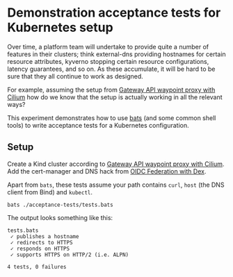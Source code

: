 # Demonstration acceptance tests for Kubernetes setup

Over time, a platform team will undertake to provide quite a number of features in their clusters; think external-dns providing hostnames for certain resource attributes, kyverno stopping certain resource configurations, latency guarantees, and so on. As these accumulate, it will be hard to be sure that they all continue to work as designed.

For example, assuming the setup from [Gateway API waypoint proxy with Cilium](./gateway-api-cilium) how do we know that the setup is actually working in all the relevant ways?

This experiment demonstrates how to use [bats](https://bats-core.readthedocs.io/en/stable/) (and some common shell tools) to write acceptance tests for a Kubernetes configuration.

## Setup

Create a Kind cluster according to [Gateway API waypoint proxy with Cilium](./gateway-api-cilium). Add the cert-manager and DNS hack from [OIDC Federation with Dex](./oidc-federation).

Apart from `bats`, these tests assume your path contains `curl`, `host` (the DNS client from Bind) and `kubectl`.

```shell
bats ./acceptance-tests/tests.bats
```

The output looks something like this:

```text
tests.bats
 ✓ publishes a hostname
 ✓ redirects to HTTPS
 ✓ responds on HTTPS
 ✓ supports HTTPS on HTTP/2 (i.e. ALPN)

4 tests, 0 failures
```

